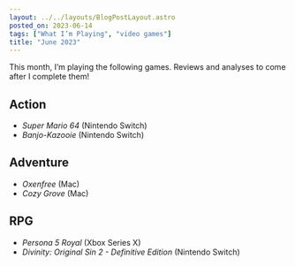 ```yaml
---
layout: ../../layouts/BlogPostLayout.astro
posted_on: 2023-06-14
tags: ["What I’m Playing", "video games"]
title: "June 2023"
---
```


This month, I’m playing the following games. Reviews and analyses to come after I complete them!

## Action

- _Super Mario 64_ (Nintendo Switch)
- _Banjo-Kazooie_ (Nintendo Switch)

## Adventure

- _Oxenfree_ (Mac)
- _Cozy Grove_ (Mac)

## RPG

- _Persona 5 Royal_ (Xbox Series X)
- _Divinity: Original Sin 2 - Definitive Edition_ (Nintendo Switch)

